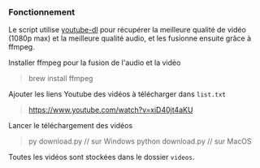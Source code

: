 ### Fonctionnement

Le script utilise [youtube-dl](https://github.com/ytdl-org/youtube-dl) pour récupérer la meilleure qualité de vidéo (1080p max) et la meilleure qualité audio, et les fusionne ensuite grâce à ffmpeg.

Installer ffmpeg pour la fusion de l'audio et la vidéo
> brew install ffmpeg

Ajouter les liens Youtube des vidéos à télécharger dans `list.txt`
> https://www.youtube.com/watch?v=xiD40jt4aKU

Lancer le téléchargement des vidéos
> py download.py // sur Windows
> python download.py // sur MacOS

Toutes les vidéos sont stockées dans le dossier `videos`.
